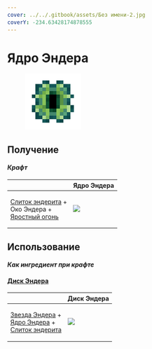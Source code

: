 ```yaml
---
cover: ../../.gitbook/assets/Без имени-2.jpg
coverY: -234.63428174878555
---
```


# Ядро Эндера

<figure><img src="../../.gitbook/assets/ender_core_128.png" alt=""><figcaption></figcaption></figure>

## Получение

#### _Крафт_

|                                                                                                                       |  Ядро Эндера                               |
| --------------------------------------------------------------------------------------------------------------------- | ------------------------------------------ |
| <p><a href="enderite_ingot.md">Слиток эндерита</a> +<br>Око Эндера +<br><a href="fury_fire.md">Яростный огонь</a></p> | ![](../../.gitbook/assets/ender\_core.png) |

## Использование

#### _Как ингредиент при крафте_

#### [Диск Эндера](ender_disc.md)

|                                                                                                                                                    |  Диск Эндера                               |
| -------------------------------------------------------------------------------------------------------------------------------------------------- | ------------------------------------------ |
| <p><a href="ender_star.md">Звезда Эндера</a> +<br><a href="ender_core.md">Ядро Эндера</a> +<br><a href="enderite_ingot.md">Слиток эндерита</a></p> | ![](../../.gitbook/assets/ender\_disc.png) |

